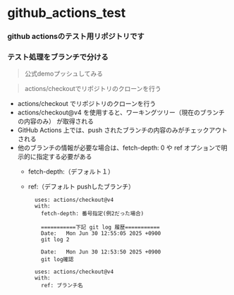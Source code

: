 # github_actions_test

### github actionsのテスト用リポジトリです
### テスト処理をブランチで分ける

> 公式demoプッシュしてみる

> actions/checkoutでリポジトリのクローンを行う
  - actions/checkout でリポジトリのクローンを行う
  - actions/checkout@v4 を使用すると、ワーキングツリー（現在のブランチの内容のみ） が取得される
  - GitHub Actions 上では、push されたブランチの内容のみがチェックアウトされる
  - 他のブランチの情報が必要な場合は、fetch-depth: 0 や ref オプションで明示的に指定する必要がある
    - fetch-depth:（デフォルト１）
    - ref:（デフォルト pushしたブランチ）

      ```
        uses: actions/checkout@v4
        with:
          fetch-depth: 番号指定(例2だった場合)

          ===========下記 git log 履歴===========
          Date:   Mon Jun 30 12:55:05 2025 +0900
          git log 2

          Date:   Mon Jun 30 12:53:50 2025 +0900
          git log確認
      ```
      ```
        uses: actions/checkout@v4
        with:
          ref: ブランチ名
      ```